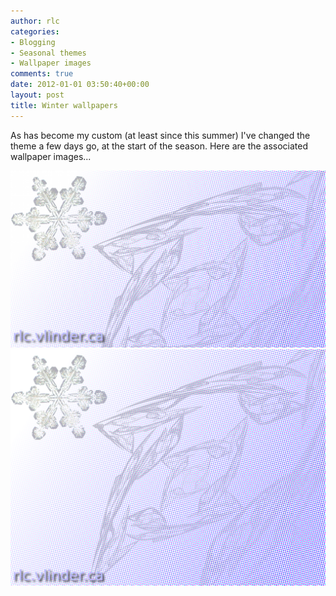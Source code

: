 ```yaml
---
author: rlc
categories:
- Blogging
- Seasonal themes
- Wallpaper images
comments: true
date: 2012-01-01 03:50:40+00:00
layout: post
title: Winter wallpapers
---
```


As has become my custom (at least since this summer) I've changed the theme a few days go, at the start of the season. Here are the associated wallpaper images...

<!--more-->

[![Wide version of the winter wallpaper](/assets/2011/12/winter-wide.png)](/assets/2011/12/winter-wide.png)
[![4x3 version](/assets/2011/12/winter.png)](/assets/2011/12/winter.png)